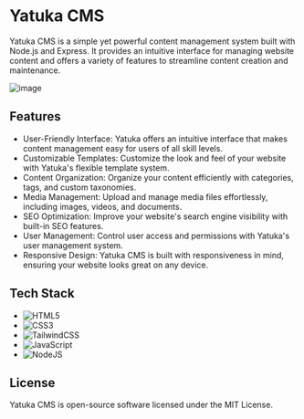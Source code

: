 # Yatuka CMS

Yatuka CMS is a simple yet powerful content management system built with Node.js and Express. It provides an intuitive interface for managing website content and offers a variety of features to streamline content creation and maintenance.

![image](https://github.com/ghasemizade/yatuka-cms/assets/92257857/0ef7364a-7ca1-41fc-aeaa-130379e47fb1)

## Features
* User-Friendly Interface: Yatuka offers an intuitive interface that makes content management easy for users of all skill levels.
* Customizable Templates: Customize the look and feel of your website with Yatuka's flexible template system.
* Content Organization: Organize your content efficiently with categories, tags, and custom taxonomies.
* Media Management: Upload and manage media files effortlessly, including images, videos, and documents.
* SEO Optimization: Improve your website's search engine visibility with built-in SEO features.
* User Management: Control user access and permissions with Yatuka's user management system.
* Responsive Design: Yatuka CMS is built with responsiveness in mind, ensuring your website looks great on any device.

## Tech Stack

- ![HTML5](https://img.shields.io/badge/html5-%23E34F26.svg?style=for-the-badge&logo=html5&logoColor=white)
- ![CSS3](https://img.shields.io/badge/css3-%231572B6.svg?style=for-the-badge&logo=css3&logoColor=white)
- ![TailwindCSS](https://img.shields.io/badge/tailwindcss-%2338B2AC.svg?style=for-the-badge&logo=tailwind-css&logoColor=white)
- ![JavaScript](https://img.shields.io/badge/javascript-%23323330.svg?style=for-the-badge&logo=javascript&logoColor=%23F7DF1E)
- ![NodeJS](https://img.shields.io/badge/node.js-6DA55F?style=for-the-badge&logo=node.js&logoColor=white)

## License

Yatuka CMS is open-source software licensed under the MIT License.
